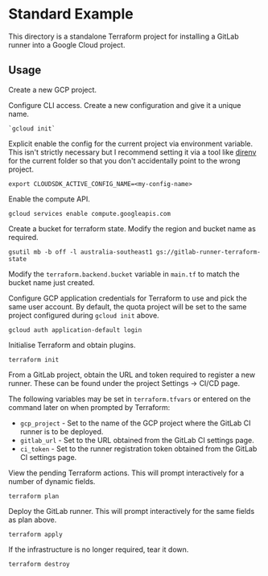 # Standard Example

This directory is a standalone Terraform project for installing a GitLab runner into a Google Cloud project.

## Usage

Create a new GCP project.

Configure CLI access. Create a new configuration and give it a unique name.

```
`gcloud init`
```

Explicit enable the config for the current project via environment variable. This isn't strictly necessary but I recommend setting it via a tool like [direnv](https://direnv.net/) for the current folder so that you don't accidentally point to the wrong project.

```
export CLOUDSDK_ACTIVE_CONFIG_NAME=<my-config-name>
```

Enable the compute API.

```
gcloud services enable compute.googleapis.com
```

Create a bucket for terraform state.  Modify the region and bucket name as required.
```
gsutil mb -b off -l australia-southeast1 gs://gitlab-runner-terraform-state
```

Modify the `terraform.backend.bucket` variable in `main.tf` to match the bucket name just created.

Configure GCP application credentials for Terraform to use and pick the same user account.  By default, the quota project will be set to the same project configured during `gcloud init` above.

```
gcloud auth application-default login
```

Initialise Terraform and obtain plugins.

```
terraform init
```

From a GitLab project, obtain the URL and token required to register a new runner.  These can be found under the project Settings -> CI/CD page.

The following variables may be set in `terraform.tfvars` or entered on the command later on when prompted by Terraform:

* `gcp_project` - Set to the name of the GCP project where the GitLab CI runner is to be deployed.
* `gitlab_url` - Set to the URL obtained from the GitLab CI settings page.
* `ci_token` - Set to the runner registration token obtained from the GitLab CI settings page.

View the pending Terraform actions.  This will prompt interactively for a number of dynamic fields.

```
terraform plan
```

Deploy the GitLab runner.  This will prompt interactively for the same fields as plan above.

```
terraform apply
```

If the infrastructure is no longer required, tear it down.

```
terraform destroy
```
